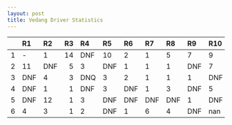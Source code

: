 ```yaml
---
layout: post 
title: Vedang Driver Statistics
--- 
```


|    | R1   | R2   |   R3 | R4   | R5   | R6   | R7   | R8   | R9   | R10   |   R11 | R12   |
|---:|:-----|:-----|-----:|:-----|:-----|:-----|:-----|:-----|:-----|:------|------:|:------|
|  1 | -    | 1    |   14 | DNF  | 10   | 2    | 1    | 5    | 7    | 9     |    11 | DNF   |
|  2 | 11   | DNF  |    5 | 3    | DNF  | 1    | 1    | 1    | DNF  | 7     |     2 | 8     |
|  3 | DNF  | 4    |    3 | DNQ  | 3    | 2    | 1    | 1    | 1    | DNF   |     1 | DNF   |
|  4 | DNF  | 1    |    1 | DNF  | 3    | DNF  | 1    | 3    | DNF  | 5     |     2 | 3     |
|  5 | DNF  | 12   |    1 | 3    | DNF  | DNF  | DNF  | DNF  | 1    | DNF   |     5 | DNF   |
|  6 | 4    | 3    |    1 | 2    | DNF  | 1    | 6    | 4    | DNF  | nan   |   nan | nan   |